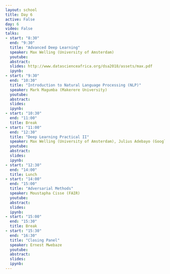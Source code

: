 ```yaml
---
layout: school
title: Day 6
active: False
day: 6
video: False
talks:
- start: "8:30"
  end: "9:30"
  title: "Advanced Deep Learning"
  speaker: Max Welling (University of Amsterdam)
  youtube:
  abstract:
  slides: http://www.datascienceafrica.org/dsa2018/assets/max.pdf
  ipynb:
- start: "9:30"
  end: "10:30"
  title: "Introduction to Natural Language Processing (NLP)"
  speaker: Mark Magumba (Makerere University)
  youtube:
  abstract:
  slides:
  ipynb:
- start: "10:30"
  end: "11:00"
  title: Break
- start: "11:00"
  end: "12:30"
  title: "Deep Learning Practical II"
  speaker: Max Welling (University of Amsterdam), Julius Adebayo (Google Brain)
  youtube:
  abstract:
  slides:
  ipynb:
- start: "12:30"
  end: "14:00"
  title: Lunch
- start: "14:00"
  end: "15:00"
  title: "Adversarial Methods"
  speaker: Moustapha Cisse (FAIR)
  youtube:
  abstract:
  slides:
  ipynb:
- start: "15:00"
  end: "15:30"
  title: Break
- start: "15:30"
  end: "16:30"
  title: "Closing Panel"
  speaker: Ernest Mwebaze
  youtube:
  abstract:
  slides:
  ipynb:
---
```


<!-- <h4> Summer School Day 6 </h4> -->

